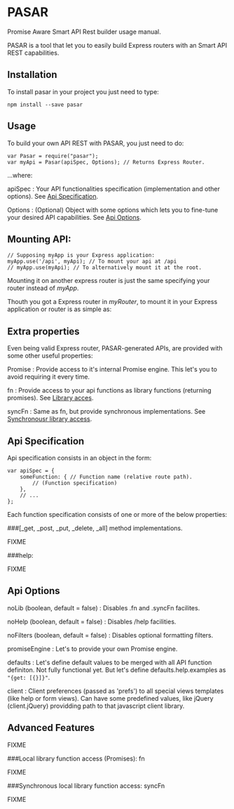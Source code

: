 PASAR
=====

Promise Aware Smart API Rest builder usage manual.

PASAR is a tool that let you to easily build Express routers with an Smart API REST capabilities.


Installation
------------

To install pasar in your project you just need to type:

    npm install --save pasar

Usage
-----

To build your own API REST with PASAR, you just need to do:

    var Pasar = require("pasar");
    var myApi = Pasar(apiSpec, Options); // Returns Express Router.

...where:

apiSpec
: Your API functionalities specification (implementation and other options). See [Api Specification](#apiSpec).

Options
: (Optional) Object with some options which lets you to fine-tune your desired API capabilities. See [Api Options](#apiOptions).


Mounting API:
-------------

    // Supposing myApp is your Express application:
    myApp.use('/api', myApi); // To mount your api at /api
    // myApp.use(myApi); // To alternatively mount it at the root.

Mounting it on another express router is just the same specifying your router instead of *myApp*.



Thouth you got a Express router in *myRouter*, to mount it in your Express application or router is as simple as:


Extra properties
----------------

Even being valid Express router, PASAR-generated APIs, are provided with some other useful properties:

Promise
: Provide access to it's internal Promise engine. This let's you to avoid requiring it every time.

fn
: Provide access to your api functions as library functions (returning promises). See [Library acces](#fn).

syncFn
: Same as fn, but provide synchronous implementations. See [Synchronousr library access](#syncFn).




<a name="apiSpec"></a>Api Specification
---------------------------------------

Api specification consists in an object in the form:

    var apiSpec = {
        someFunction: { // Function name (relative route path).
            // (Function specification)
        },
        // ...
    };


Each function specification consists of one or more of the below properties:

###[_get, _post, _put, _delete, _all] method implementations.

FIXME


###help:

FIXME

<a name="apiOptions"></a>Api Options
------------------------------------

noLib (boolean, default = false)
: Disables .fn and .syncFn facilites.

noHelp (boolean, default = false)
: Disables /help facilities.

noFilters (boolean, default = false)
: Disables optional formatting filters.

promiseEngine
: Let's to provide your own Promise engine.

defaults
: Let's define default values to be merged with all API function definiton. Not fully functional yet. But let's define defaults.help.examples as ``"{get: [{}]}"``.

client
: Client preferences (passed as 'prefs') to all special views templates (like help or form views). Can have some predefined values, like jQuery (client.jQuery) providding path to that javascript client library.


<a name="advFeatures"></a>Advanced Features
-------------------------------------------

FIXME



###<a name="fn"></a>Local library function access (Promises): fn

FIXME


###<a name="syncFn"></a>Synchronous local library function access: syncFn

FIXME



